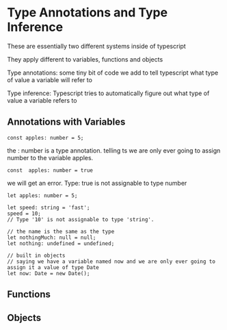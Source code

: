 # Type Annotations and Type Inference

These are essentially two different systems inside of typescript

They apply different to variables, functions and objects

Type annotations: some tiny bit of code we add to tell typescript what type of value a variable will refer to

Type inference: Typescript tries to automatically figure out what type of value a variable refers to

## Annotations with Variables

```
const apples: number = 5;
```

the : number is a type annotation. telling ts we are only ever going to assign number to the variable apples.

```
const  apples: number = true
```

we will get an error. Type: true is not assignable to type number

```
let apples: number = 5;

let speed: string = 'fast';
speed = 10;
// Type '10' is not assignable to type 'string'.

// the name is the same as the type
let nothingMuch: null = null;
let nothing: undefined = undefined;

// built in objects
// saying we have a variable named now and we are only ever going to assign it a value of type Date
let now: Date = new Date();

```
## Functions


## Objects